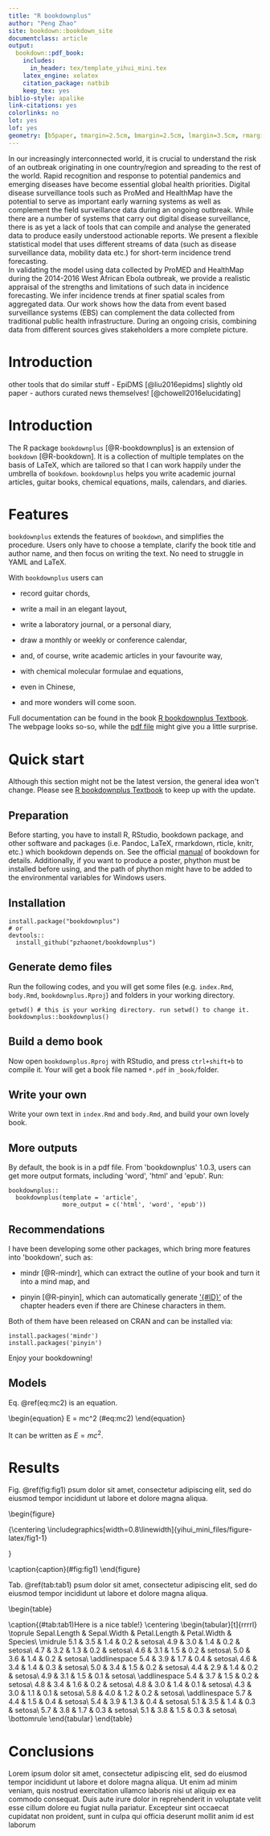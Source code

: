 ```yaml
---
title: "R bookdownplus"
author: "Peng Zhao"
site: bookdown::bookdown_site
documentclass: article
output:
  bookdown::pdf_book: 
    includes:
      in_header: tex/template_yihui_mini.tex
    latex_engine: xelatex
    citation_package: natbib
    keep_tex: yes
biblio-style: apalike
link-citations: yes
colorlinks: no
lot: yes
lof: yes
geometry: [b5paper, tmargin=2.5cm, bmargin=2.5cm, lmargin=3.5cm, rmargin=2.5cm]
---
```


<!--chapter:end:index.Rmd-->

  In our increasingly interconnected world, it is crucial to
  understand the risk of an outbreak originating in one country/region
  and  spreading to the rest of the world. Rapid recognition and
  response to potential pandemics and emerging diseases have become
  essential global health priorities. Digital disease surveillance
  tools such as ProMed and HealthMap have the potential to serve as
  important early warning systems as well as complement the field
  surveillance data during an ongoing outbreak. While there are a
  number of systems that carry out digital disease surveillance, there
  is as yet a lack of tools that can compile and analyse the generated
  data to produce easily understood actionable reports. We present a 
  flexible statistical model that uses different streams
  of data (such as disease surveillance data, mobility data etc.) for
  short-term incidence trend forecasting.  
  In validating the model using data collected by ProMED and
  HealthMap during the 2014-2016 West African Ebola outbreak,
  we provide a realistic appraisal of the strengths and limitations
  of such data in incidence forecasting.
  We infer incidence trends at finer spatial scales from
  aggregated data. Our work shows how the data from
  event based surveillance systems (EBS) can complement the data
  collected from traditional public health infrastructure. During an
  ongoing crisis, combining data from different sources gives
  stakeholders a more complete picture.

<!--chapter:end:01-abstract.Rmd-->

# Introduction

other tools that do similar stuff - EpiDMS [@liu2016epidms]
slightly old paper - authors curated news themselves! 
[@chowell2016elucidating]

<!--chapter:end:02-introduction.Rmd-->

# Introduction

The R package `bookdownplus` [@R-bookdownplus] is an extension of `bookdown` [@R-bookdown]. It is a collection of
multiple templates on the basis of LaTeX, which are tailored so that I can work happily under the umbrella of `bookdown`. `bookdownplus` helps you write academic journal articles, guitar books, chemical equations, mails, calendars, and diaries.

# Features

`bookdownplus` extends the features of `bookdown`, and simplifies the procedure. Users only have to choose a template, clarify the book title and author name, and then focus on writing the text. No need to struggle in YAML and LaTeX. 

With `bookdownplus` users can

-   record guitar chords,

-   write a mail in an elegant layout,

-   write a laboratory journal, or a personal diary,

-   draw a monthly or weekly or conference calendar,

-   and, of course, write academic articles in your favourite way,

-   with chemical molecular formulae and equations,

-   even in Chinese,

-   and more wonders will come soon.

Full documentation can be found in the book [R bookdownplus Textbook](https://bookdown.org/baydap/bookdownplus). The webpage looks so-so, while the [pdf file](https://bookdown.org/baydap/bookdownplus/bookdownplus.pdf) might give you a little surprise.  

# Quick start

Although this section might not be the latest version, the general idea won't change. Please see [R bookdownplus Textbook](https://bookdown.org/baydap/bookdownplus) to keep up with the update.

## Preparation

Before starting, you have to install R, RStudio, bookdown package, and
other software and packages (i.e. Pandoc, LaTeX, rmarkdown, rticle,
knitr, etc.) which bookdown depends on. See the official [manual](https://bookdown.org/yihui/bookdown/) of
bookdown for details. Additionally, if you want to produce a poster, phython must be installed before using, and the path of phython might have to be added to the environmental variables for Windows users.

## Installation

```
install.package("bookdownplus")
# or
devtools::
  install_github("pzhaonet/bookdownplus")
```

## Generate demo files

Run the following codes, and you will get some files (e.g. `index.Rmd`, `body.Rmd`, `bookdownplus.Rproj`) and folders in your working directory.

```
getwd() # this is your working directory. run setwd() to change it.
bookdownplus::bookdownplus()
```

## Build a demo book

Now open `bookdownplus.Rproj` with RStudio, and press `ctrl+shift+b` to compile it. Your will get a book file named `*.pdf` in `_book/`folder.

## Write your own

Write your own text in `index.Rmd` and `body.Rmd`, and build your own lovely book.

## More outputs

By default, the book is in a pdf file. From 'bookdownplus' 1.0.3, users can get more output formats, including 'word', 'html' and 'epub'. Run:

```
bookdownplus::
  bookdownplus(template = 'article', 
               more_output = c('html', 'word', 'epub'))
```

## Recommendations

I have been developing some other packages, which bring more features into 'bookdown', such as:

- mindr [@R-mindr], which can extract the outline of your book and turn it into a mind map, and

- pinyin [@R-pinyin], which can automatically generate ['{#ID}'](https://bookdown.org/yihui/bookdown/cross-references.html) of the chapter headers even if there are Chinese characters in them.

Both of them have been released on CRAN and can be installed via:

```
install.packages('mindr')
install.packages('pinyin')
```

Enjoy your bookdowning!

## Models

Eq. \@ref(eq:mc2) is an equation.

\begin{equation} 
E = mc^2
  (\#eq:mc2)
\end{equation} 

It can be written as $E = mc^2$.


# Results

Fig. \@ref(fig:fig1) psum dolor sit amet, consectetur adipiscing elit, sed do eiusmod tempor incididunt ut labore et dolore magna aliqua. 

\begin{figure}

{\centering \includegraphics[width=0.8\linewidth]{yihui_mini_files/figure-latex/fig1-1} 

}

\caption{caption}(\#fig:fig1)
\end{figure}

Tab. \@ref(tab:tab1) psum dolor sit amet, consectetur adipiscing elit, sed do eiusmod tempor incididunt ut labore et dolore magna aliqua. 

\begin{table}

\caption{(\#tab:tab1)Here is a nice table!}
\centering
\begin{tabular}[t]{rrrrl}
\toprule
Sepal.Length & Sepal.Width & Petal.Length & Petal.Width & Species\\
\midrule
5.1 & 3.5 & 1.4 & 0.2 & setosa\\
4.9 & 3.0 & 1.4 & 0.2 & setosa\\
4.7 & 3.2 & 1.3 & 0.2 & setosa\\
4.6 & 3.1 & 1.5 & 0.2 & setosa\\
5.0 & 3.6 & 1.4 & 0.2 & setosa\\
\addlinespace
5.4 & 3.9 & 1.7 & 0.4 & setosa\\
4.6 & 3.4 & 1.4 & 0.3 & setosa\\
5.0 & 3.4 & 1.5 & 0.2 & setosa\\
4.4 & 2.9 & 1.4 & 0.2 & setosa\\
4.9 & 3.1 & 1.5 & 0.1 & setosa\\
\addlinespace
5.4 & 3.7 & 1.5 & 0.2 & setosa\\
4.8 & 3.4 & 1.6 & 0.2 & setosa\\
4.8 & 3.0 & 1.4 & 0.1 & setosa\\
4.3 & 3.0 & 1.1 & 0.1 & setosa\\
5.8 & 4.0 & 1.2 & 0.2 & setosa\\
\addlinespace
5.7 & 4.4 & 1.5 & 0.4 & setosa\\
5.4 & 3.9 & 1.3 & 0.4 & setosa\\
5.1 & 3.5 & 1.4 & 0.3 & setosa\\
5.7 & 3.8 & 1.7 & 0.3 & setosa\\
5.1 & 3.8 & 1.5 & 0.3 & setosa\\
\bottomrule
\end{tabular}
\end{table}

# Conclusions

Lorem ipsum dolor sit amet, consectetur adipiscing elit, sed do eiusmod tempor incididunt ut labore et dolore magna aliqua. Ut enim ad minim veniam, quis nostrud exercitation ullamco laboris nisi ut aliquip ex ea commodo consequat. Duis aute irure dolor in reprehenderit in voluptate velit esse cillum dolore eu fugiat nulla pariatur. Excepteur sint occaecat cupidatat non proident, sunt in culpa qui officia deserunt mollit anim id est laborum

<!--chapter:end:body.Rmd-->

